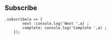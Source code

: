 ## Subscribe
    .subscribe(a => {
            next :console.log('Next ',a) ;
            complete: console.log('Complete ',a) ;
        });